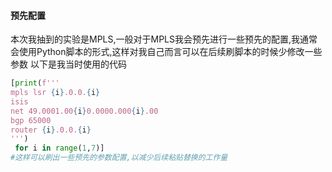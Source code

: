 #### 预先配置
本次我抽到的实验是MPLS,一般对于MPLS我会预先进行一些预先的配置,我通常会使用Python脚本的形式,这样对我自己而言可以在后续刷脚本的时候少修改一些参数
以下是我当时使用的代码
```python
[print(f'''
mpls lsr {i}.0.0.{i}
isis
net 49.0001.00{i}0.0000.000{i}.00
bgp 65000
router {i}.0.0.{i}
''')
 for i in range(1,7)]
#这样可以刷出一些预先的参数配置,以减少后续粘贴替换的工作量
```
